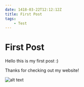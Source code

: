 ```yaml
---
date: 1418-03-22T12:12:12Z
title: First Post
tags:
    - Test
---
```

# First Post

Hello this is my first post :) 

Thanks for checking out my website!

![alt text](/favicon.ico.pink)
